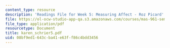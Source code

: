 ```yaml
---
content_type: resource
description: 'Readings File for Week 5: Measuring Affect - Roz Picard'
file: https://ol-ocw-studio-app-qa.s3.amazonaws.com/courses/mas-961-seminar-on-deep-engagement-fall-2004/08bf9ed1643cba41e63ff86c4bdd3456_karen_schrier5.pdf
file_type: application/pdf
resourcetype: Document
title: karen_schrier5.pdf
uid: 08bf9ed1-643c-ba41-e63f-f86c4bdd3456
---
```

